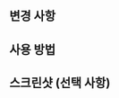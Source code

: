 ## 변경 사항
<!--이 PR에서 어떤 변경을 가했는지 간단히 설명해주세요. (예: Close #[이슈 번호]) -->

## 사용 방법
<!--공통 컴포넌트/커스텀 훅 사용 방법에 대해 설명해주세요.-->

## 스크린샷 (선택 사항)
<!--필요하다면 변경 사항에 대한 스크린샷을 추가해주세요.-->
